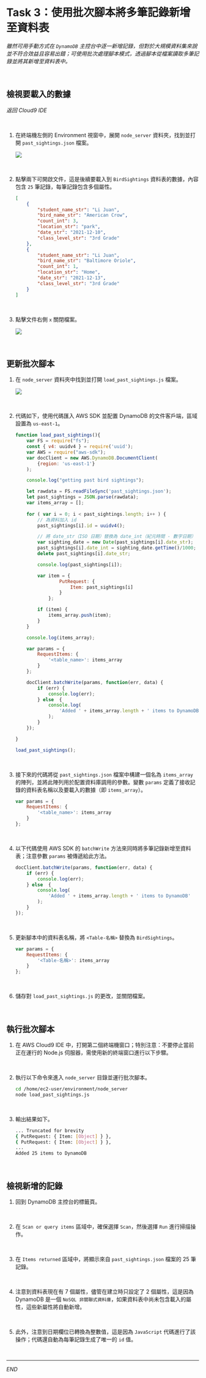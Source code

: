 # Task 3：使用批次腳本將多筆記錄新增至資料表

_雖然可用手動方式在 `DynamoDB` 主控台中逐一新增記錄，但對於大規模資料集來說並不符合效益且容易出錯；可使用批次處理腳本模式，透過腳本從檔案讀取多筆記錄並將其新增至資料表中。_

<br>

## 檢視要載入的數據

_返回 Cloud9 IDE_

<br>

1. 在終端機左側的 Environment 視窗中，展開 `node_server` 資料夾，找到並打開 `past_sightings.json` 檔案。

    ![](images/img_22.png)

<br>

2. 點擊兩下可開啟文件，這是後續要載入到 `BirdSightings` 資料表的數據，內容包含 `25` 筆記錄，每筆記錄包含多個屬性。

    ```json
    [
        {
            "student_name_str": "Li Juan",
            "bird_name_str": "American Crow",
            "count_int": 3,
            "location_str": "park",
            "date_str": "2021-12-10",
            "class_level_str": "3rd Grade"
        },
        {
            "student_name_str": "Li Juan",
            "bird_name_str": "Baltimore Oriole",
            "count_int": 1,
            "location_str": "Home",
            "date_str": "2021-12-13",
            "class_level_str": "3rd Grade"
        }
    ]
    ```

<br>

3. 點擊文件右側 `x` 關閉檔案。

    ![](images/img_23.png)

<br>

## 更新批次腳本

1. 在 `node_server` 資料夾中找到並打開 `load_past_sightings.js` 檔案。

    ![](images/img_24.png)

<br>

2. 代碼如下，使用代碼匯入 AWS SDK 並配置 DynamoDB 的文件客戶端，區域設置為 `us-east-1`。

    ```javascript
    function load_past_sightings(){
        var	FS = require("fs");
        const { v4: uuidv4 } = require('uuid');
        var AWS = require("aws-sdk");
        var docClient = new AWS.DynamoDB.DocumentClient(
            {region: 'us-east-1'}
        );

        console.log("getting past bird sightings");

        let rawdata = FS.readFileSync('past_sightings.json');
        let past_sightings = JSON.parse(rawdata);
        var items_array = [];
        
        for ( var i = 0; i < past_sightings.length; i++ ) {
            // 為資料加入 id
            past_sightings[i].id = uuidv4();

            // 將 date_str（ISO 日期）替換為 date_int（紀元時間 - 數字日期）
            var sighting_date = new Date(past_sightings[i].date_str);
            past_sightings[i].date_int = sighting_date.getTime()/1000; 
            delete past_sightings[i].date_str;

            console.log(past_sightings[i]);

            var item = {
                    PutRequest: {
                        Item: past_sightings[i]
                    }
                };

            if (item) {
                items_array.push(item);
            }
        }

        console.log(items_array);

        var params = {
            RequestItems: { 
                '<table_name>': items_array
            }
        };

        docClient.batchWrite(params, function(err, data) {
            if (err) {
                console.log(err); 
            } else  {
                console.log(
                    'Added ' + items_array.length + ' items to DynamoDB'
                );
            }   
        });

    }

    load_past_sightings();
    ```

<br>

3. 接下來的代碼將從 `past_sightings.json` 檔案中構建一個名為 `items_array` 的陣列，並將此陣列用於配置資料庫調用的參數。變數 `params` 定義了接收記錄的資料表名稱以及要載入的數據（即 `items_array`）。

    ```javascript
    var params = {
        RequestItems: { 
            '<table_name>': items_array
        }
    };
    ```

<br>

4. 以下代碼使用 AWS SDK 的 `batchWrite` 方法來同時將多筆記錄新增至資料表；注意參數 `params` 被傳遞給此方法。

    ```javascript
    docClient.batchWrite(params, function(err, data) {
        if (err) {
            console.log(err); 
        } else  {
            console.log(
                'Added ' + items_array.length + ' items to DynamoDB'
            );
        }   
    });
    ```

<br>

5. 更新腳本中的資料表名稱，將 `<Table-名稱>` 替換為 `BirdSightings`。

    ```javascript
    var params = {
        RequestItems: { 
            '<Table-名稱>': items_array
        }
    };
    ```

<br>

6. 儲存對 `load_past_sightings.js` 的更改，並關閉檔案。

<br>

## 執行批次腳本

1. 在 AWS Cloud9 IDE 中，打開第二個終端機窗口；特別注意：不要停止當前正在運行的 Node.js 伺服器，需使用新的終端窗口進行以下步驟。

<br>

2. 執行以下命令來進入 `node_server` 目錄並運行批次腳本。

    ```bash
    cd /home/ec2-user/environment/node_server
    node load_past_sightings.js
    ```

<br>

3. 輸出結果如下。

    ```bash
    ... Truncated for brevity
    { PutRequest: { Item: [Object] } },
    { PutRequest: { Item: [Object] } },
    ...
    Added 25 items to DynamoDB
    ```

<br>

## 檢視新增的記錄

1. 回到 DynamoDB 主控台的標籤頁。

<br>

2. 在 `Scan or query items` 區域中，確保選擇 `Scan`，然後選擇 `Run` 進行掃描操作。

<br>

3. 在 `Items returned` 區域中，將顯示來自 `past_sightings.json` 檔案的 25 筆記錄。

<br>

4. 注意到資料表現在有 7 個屬性，儘管在建立時只設定了 2 個屬性，這是因為 DynamoDB 是一個 `NoSQL 非關聯式資料庫`，如果資料表中尚未包含載入的屬性，這些新屬性將自動新增。

<br>

5. 此外，注意到日期欄位已轉換為整數值，這是因為 `JavaScript` 代碼進行了該操作；代碼還自動為每筆記錄生成了唯一的 `id` 值。

<br>

___

_END_